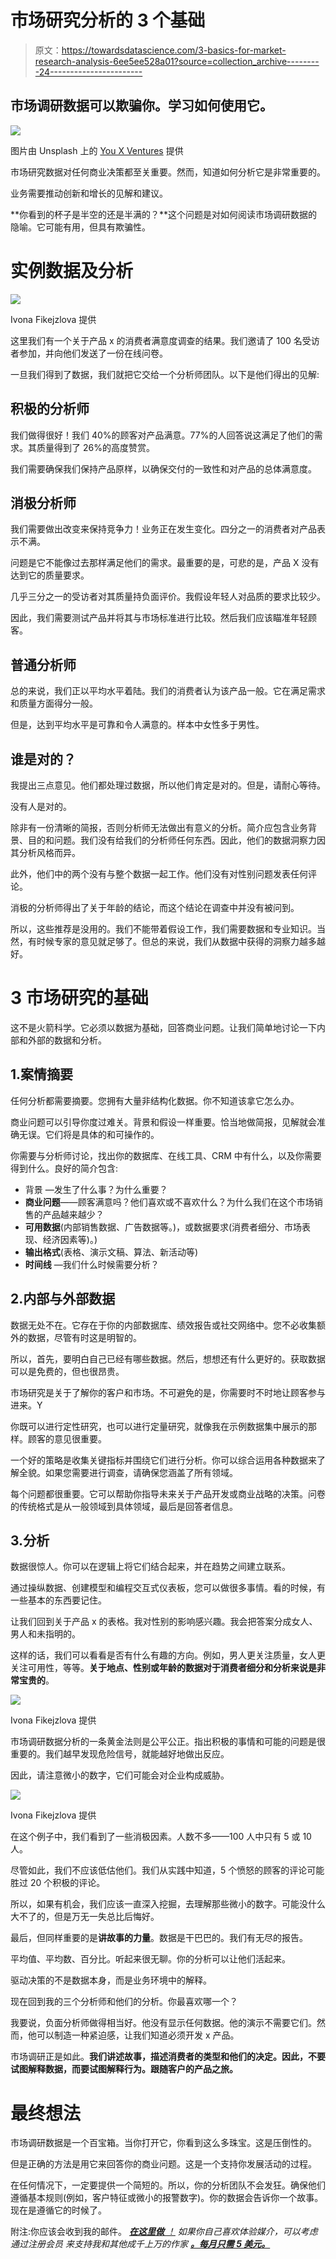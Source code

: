 # 市场研究分析的 3 个基础

> 原文：<https://towardsdatascience.com/3-basics-for-market-research-analysis-6ee5ee528a01?source=collection_archive---------24----------------------->

## 市场调研数据可以欺骗你。学习如何使用它。

![](img/c55a0d33566f40a6eec36ded5c1a8042.png)

图片由 Unsplash 上的 [You X Ventures](https://unsplash.com/@youxventures) 提供

市场研究数据对任何商业决策都至关重要。然而，知道如何分析它是非常重要的。

业务需要推动创新和增长的见解和建议。

**你看到的杯子是半空的还是半满的？**这个问题是对如何阅读市场调研数据的隐喻。它可能有用，但具有欺骗性。

# **实例数据及分析**

![](img/fbf3e1df5276fd3e95bee245c72b4935.png)

Ivona Fikejzlova 提供

这里我们有一个关于产品 x 的消费者满意度调查的结果。我们邀请了 100 名受访者参加，并向他们发送了一份在线问卷。

一旦我们得到了数据，我们就把它交给一个分析师团队。以下是他们得出的见解:

## 积极的分析师

我们做得很好！我们 40%的顾客对产品满意。77%的人回答说这满足了他们的需求。其质量得到了 26%的高度赞赏。

我们需要确保我们保持产品原样，以确保交付的一致性和对产品的总体满意度。

## 消极分析师

我们需要做出改变来保持竞争力！业务正在发生变化。四分之一的消费者对产品表示不满。

问题是它不能像过去那样满足他们的需求。最重要的是，可悲的是，产品 X 没有达到它的质量要求。

几乎三分之一的受访者对其质量持负面评价。我假设年轻人对品质的要求比较少。

因此，我们需要测试产品并将其与市场标准进行比较。然后我们应该瞄准年轻顾客。

## 普通分析师

总的来说，我们正以平均水平着陆。我们的消费者认为该产品一般。它在满足需求和质量方面得分一般。

但是，达到平均水平是可靠和令人满意的。样本中女性多于男性。

## 谁是对的？

我提出三点意见。他们都处理过数据，所以他们肯定是对的。但是，请耐心等待。

没有人是对的。

除非有一份清晰的简报，否则分析师无法做出有意义的分析。简介应包含业务背景、目的和问题。我们没有给我们的分析师任何东西。因此，他们的数据洞察力因其分析风格而异。

此外，他们中的两个没有与整个数据一起工作。他们没有对性别问题发表任何评论。

消极的分析师得出了关于年龄的结论，而这个结论在调查中并没有被问到。

所以，这些推荐是没用的。我们不能带着假设工作，我们需要数据和专业知识。当然，有时候专家的意见就足够了。但总的来说，我们从数据中获得的洞察力越多越好。

# 3 市场研究的基础

这不是火箭科学。它必须以数据为基础，回答商业问题。让我们简单地讨论一下内部和外部的数据和分析。

## 1.案情摘要

任何分析都需要摘要。您拥有大量非结构化数据。你不知道该拿它怎么办。

商业问题可以引导你度过难关。背景和假设一样重要。恰当地做简报，见解就会准确无误。它们将是具体的和可操作的。

你需要与分析师讨论，找出你的数据库、在线工具、CRM 中有什么，以及你需要得到什么。良好的简介包含:

*   背景 —发生了什么事？为什么重要？
*   **商业问题**——顾客满意吗？他们喜欢或不喜欢什么？为什么我们在这个市场销售的产品越来越少？
*   **可用数据**(内部销售数据、广告数据等。)，或数据要求(消费者细分、市场表现、经济因素等)。)
*   **输出格式**(表格、演示文稿、算法、新活动等)
*   **时间线** —我们什么时候需要分析？

## 2.内部与外部数据

数据无处不在。它存在于你的内部数据库、绩效报告或社交网络中。您不必收集额外的数据，尽管有时这是明智的。

所以，首先，要明白自己已经有哪些数据。然后，想想还有什么更好的。获取数据可以是免费的，但也很昂贵。

市场研究是关于了解你的客户和市场。不可避免的是，你需要时不时地让顾客参与进来。Y

你既可以进行定性研究，也可以进行定量研究，就像我在示例数据集中展示的那样。顾客的意见很重要。

一个好的策略是收集关键指标并围绕它们进行分析。你可以综合运用各种数据来了解全貌。如果您需要进行调查，请确保您涵盖了所有领域。

每个问题都很重要。它可以帮助你指导未来关于产品开发或商业战略的决策。问卷的传统格式是从一般领域到具体领域，最后是回答者信息。

## 3.分析

数据很惊人。你可以在逻辑上将它们结合起来，并在趋势之间建立联系。

通过操纵数据、创建模型和编程交互式仪表板，您可以做很多事情。看的时候，有一些基本的东西要记住。

让我们回到关于产品 x 的表格。我对性别的影响感兴趣。我会把答案分成女人、男人和未指明的。

这样的话，我们可以看看是否有什么有趣的方向。例如，男人更关注质量，女人更关注可用性，等等。**关于地点、性别或年龄的数据对于消费者细分和分析来说是非常宝贵的**。

![](img/6bd9b7e3c26f57526efd5f8da5829c01.png)

Ivona Fikejzlova 提供

市场调研数据分析的一条黄金法则是公平公正。指出积极的事情和可能的问题是很重要的。我们越早发现危险信号，就能越好地做出反应。

因此，请注意微小的数字，它们可能会对企业构成威胁。

![](img/f49427c123b4648b6f0fb87d539a79d3.png)

Ivona Fikejzlova 提供

在这个例子中，我们看到了一些消极因素。人数不多——100 人中只有 5 或 10 人。

尽管如此，我们不应该低估他们。我们从实践中知道，5 个愤怒的顾客的评论可能胜过 20 个积极的评论。

所以，如果有机会，我们应该一直深入挖掘，去理解那些微小的数字。可能没什么大不了的，但是万无一失总比后悔好。

最后，但同样重要的是**讲故事的力量**。数据是干巴巴的。我们有无尽的报告。

平均值、平均数、百分比。听起来很无聊。你的分析可以让他们活起来。

驱动决策的不是数据本身，而是业务环境中的解释。

现在回到我的三个分析师和他们的分析。你最喜欢哪一个？

我要说，负面分析师做得相当好。他没有显示任何数据。他的演示不需要它们。然而，他可以制造一种紧迫感，让我们知道必须开发 x 产品。

市场调研正是如此。**我们讲述故事，描述消费者的类型和他们的决定。因此，不要试图解释数据，而要试图解释行为。跟随客户的产品之旅。**

# 最终想法

市场调研数据是一个百宝箱。当你打开它，你看到这么多珠宝。这是压倒性的。

但是正确的方法是用它来回答你的商业问题。这是一个支持你发展活动的过程。

在任何情况下，一定要提供一个简短的。所以，你的分析团队不会发狂。确保他们遵循基本规则(例如，客户特征或微小的报警数字)。你的数据会告诉你一个故事。现在是遵循它的时候了。

附注:你应该会收到我的邮件。 [***在这里做*** *！*](https://ivonahirschi.medium.com/subscribe) *如果你自己喜欢体验媒介，可以考虑通过注册会员 *来支持我和其他成千上万的作家* [**。每月只需 5 美元。**](https://ivonahirschi.medium.com/membership)*